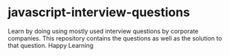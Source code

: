 # javascript-interview-questions
Learn by doing using mostly used interview questions by corporate companies. This repository contains the questions as well as the solution to that question. Happy Learning

